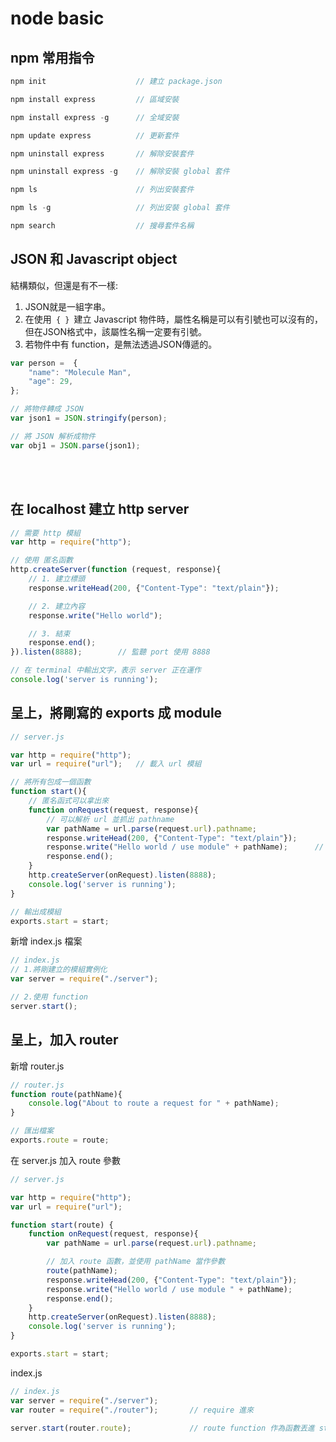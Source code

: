 # node basic
## npm 常用指令
```javascript
npm init                    // 建立 package.json

npm install express         // 區域安裝

npm install express -g      // 全域安裝

npm update express          // 更新套件

npm uninstall express       // 解除安裝套件

npm uninstall express -g    // 解除安裝 global 套件

npm ls                      // 列出安裝套件

npm ls -g                   // 列出安裝 global 套件

npm search                  // 搜尋套件名稱
```

## JSON 和 Javascript object
結構類似，但還是有不一樣:
1. JSON就是一組字串。
2. 在使用<code> { } </code>建立 Javascript 物件時，屬性名稱是可以有引號也可以沒有的，但在JSON格式中，該屬性名稱一定要有引號。
3. 若物件中有 function，是無法透過JSON傳遞的。

```javascript
var person =  {
    "name": "Molecule Man",
    "age": 29,
};

// 將物件轉成 JSON
var json1 = JSON.stringify(person);

// 將 JSON 解析成物件
var obj1 = JSON.parse(json1);
```


<br/>

<br/>

## 在 localhost 建立 http server
```javascript
// 需要 http 模組
var http = require("http");

// 使用 匿名函數
http.createServer(function (request, response){ 
    // 1. 建立標頭
    response.writeHead(200, {"Content-Type": "text/plain"});

    // 2. 建立內容
    response.write("Hello world");

    // 3. 結束
    response.end();
}).listen(8888);        // 監聽 port 使用 8888

// 在 terminal 中輸出文字，表示 server 正在運作
console.log('server is running');
```
## 呈上，將剛寫的 exports 成 module
```javascript
// server.js

var http = require("http");
var url = require("url");   // 載入 url 模組

// 將所有包成一個函數
function start(){
    // 匿名函式可以拿出來
    function onRequest(request, response){
        // 可以解析 url 並抓出 pathname
        var pathName = url.parse(request.url).pathname;
        response.writeHead(200, {"Content-Type": "text/plain"});
        response.write("Hello world / use module" + pathName);      // 輸出
        response.end();
    }
    http.createServer(onRequest).listen(8888);
    console.log('server is running');
}

// 輸出成模組
exports.start = start;
```
新增 index.js 檔案
```javascript
// index.js
// 1.將剛建立的模組實例化
var server = require("./server");

// 2.使用 function
server.start();
```

## 呈上，加入 router
新增 router.js
```javascript
// router.js
function route(pathName){
    console.log("About to route a request for " + pathName);
}

// 匯出檔案
exports.route = route;
```
在 server.js 加入 route 參數
```javascript
// server.js

var http = require("http");
var url = require("url");

function start(route) {
    function onRequest(request, response){
        var pathName = url.parse(request.url).pathname;

        // 加入 route 函數，並使用 pathName 當作參數
        route(pathName);
        response.writeHead(200, {"Content-Type": "text/plain"});
        response.write("Hello world / use module " + pathName);
        response.end();
    }
    http.createServer(onRequest).listen(8888);
    console.log('server is running');
}

exports.start = start;
```
index.js
```javascript
// index.js
var server = require("./server");
var router = require("./router");       // require 進來

server.start(router.route);             // route function 作為函數丟進 start 函數
```